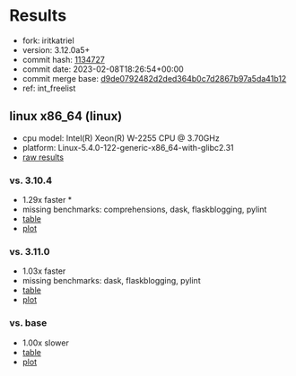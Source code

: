 # Results

- fork: iritkatriel
- version: 3.12.0a5+
- commit hash: [1134727](https://github.com/iritkatriel/cpython/commit/1134727)
- commit date: 2023-02-08T18:26:54+00:00
- commit merge base: [d9de0792482d2ded364b0c7d2867b97a5da41b12](https://github.com/iritkatriel/cpython/commit/d9de0792482d2ded364b0c7d2867b97a5da41b12)
- ref: int_freelist

## linux x86_64 (linux)

- cpu model: Intel(R) Xeon(R) W-2255 CPU @ 3.70GHz
- platform: Linux-5.4.0-122-generic-x86_64-with-glibc2.31
- [raw results](bm-20230208-linux-x86_64-iritkatriel-int_freelist-3.12.0a5%2B-1134727.json)

### vs. 3.10.4

- 1.29x faster \*
- missing benchmarks: comprehensions, dask, flaskblogging, pylint
- [table](bm-20230208-linux-x86_64-iritkatriel-int_freelist-3.12.0a5%2B-1134727-vs-3.10.4.md)
- [plot](bm-20230208-linux-x86_64-iritkatriel-int_freelist-3.12.0a5%2B-1134727-vs-3.10.4.png)

### vs. 3.11.0

- 1.03x faster
- missing benchmarks: dask, flaskblogging, pylint
- [table](bm-20230208-linux-x86_64-iritkatriel-int_freelist-3.12.0a5%2B-1134727-vs-3.11.0.md)
- [plot](bm-20230208-linux-x86_64-iritkatriel-int_freelist-3.12.0a5%2B-1134727-vs-3.11.0.png)

### vs. base

- 1.00x slower
- [table](bm-20230208-linux-x86_64-iritkatriel-int_freelist-3.12.0a5%2B-1134727-vs-base.md)
- [plot](bm-20230208-linux-x86_64-iritkatriel-int_freelist-3.12.0a5%2B-1134727-vs-base.png)


